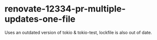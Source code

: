 # renovate-12334-pr-multiple-updates-one-file

Uses an outdated version of tokio & tokio-test, lockfile is also out of date.

